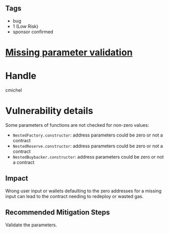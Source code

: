 ## Tags

- bug
- 1 (Low Risk)
- sponsor confirmed

# [Missing parameter validation](https://github.com/code-423n4/2021-11-nested-findings/issues/178) 

# Handle

cmichel


# Vulnerability details

Some parameters of functions are not checked for non-zero values:
- `NestedFactory.constructor`: address parameters could be zero or not a contract
- `NestedReserve.constructor`: address parameters could be zero or not a contract
- `NestedBuybacker.constructor`: address parameters could be zero or not a contract

## Impact
Wrong user input or wallets defaulting to the zero addresses for a missing input can lead to the contract needing to redeploy or wasted gas.

## Recommended Mitigation Steps
Validate the parameters.


